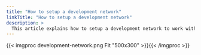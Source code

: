 ```yaml
---
title: "How to setup a development network"
linkTitle: "How to setup a development network"
description: >
  This article explains how to setup a development network to work with an edge device
---
```


{{< imgproc development-network.png Fit "500x300" >}}{{< /imgproc >}}
